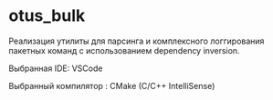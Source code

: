 # otus_bulk

Реализация утилиты для парсинга и комплексного логгирования пакетных команд с использованием dependency inversion.

Выбранная IDE: VSCode

Выбранный компилятор : CMake (C/С++ IntelliSense)
